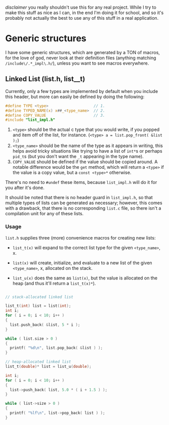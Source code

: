 
*disclaimer* you really shouldn't use this for any real project. While I try
to make this stuff as nice as I can, in the end I'm doing it for school, and
so it's probably not actually the best to use any of this stuff in a real
application.

# Generic structures


I have some generic structures, which are generated by a TON of macros,
for the love of god, never look at their definition files (anything matching
`/include\/.*_impl\.h/`), unless you want to see macros everywhere.

## Linked List (list.h, list_<type>_t)

Currently, only a few types are implemented by default when you include
this header, but more can easily be defined by doing the following:
```c
#define TYPE <type>                    // 1.
#define TYPED_NAME(x) x##_<type_name>  // 2.
#define COPY_VALUE                     // 3.
#include "list_impl.h"
```
1. `<type>` should be the actual c type that you would write, if you popped
and item off of the list, for instance. (`<type> a = list.pop_front( &list );`)
2. `<type_name>` should be the name of the type as it appears in writing, this
helps avoid tricky situations like trying to have a list of `int*`s or perhaps
`pid_t`s (but you don't want the `_t` appearing in the type name).
3. `COPY_VALUE` should be defined if the value should be copied around. A
notable difference would be the `get` method, which will return a `<type>` if
the value is a copy value, but a `const <type>*` otherwise.

There's no need to `#undef` these items, because `list_impl.h` will do it
for you after it's done.

It should be noted that there is no header guard in `list_impl.h`, so that
multiple types of lists can be generated as necessary; however, this comes
with a drawback, that there is no corresponding `list.c` file, so there isn't
a compilation unit for any of these lists.

### Usage
`list.h` supplies three (more) convenience macros for creating new lists:
* `list_t(x)` will expand to the correct list type for the given 
`<type_name>`, x.

* `list(x)` will create, initialize, and evaluate to a new list of the given
`<type_name>`, x, allocated on the stack.

* `list_u(x)` does the same as `list(x)`, but the value is allocated on the
heap (and thus it'll return a `list_t(x)*`).

```c

// stack-allocated linked list

list_t(int) list = list(int);
int i;
for ( i = 0; i < 10; i++ )
{
  list.push_back( &list, 5 * i );
}

while ( list.size > 0 )
{
  printf( "%d\n", list.pop_back( &list ) );
}

// heap-allocated linked list
list_t(double)* list = list_u(double);

int i;
for ( i = 0; i < 10; i++ )
{
  list->push_back( list, 5.0 * ( i + 1.5 ) );
}

while ( list->size > 0 )
{
  printf( "%lf\n", list->pop_back( list ) );
}
```

